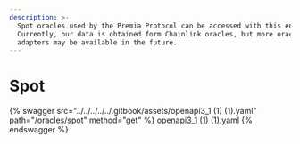 ```yaml
---
description: >-
  Spot oracles used by the Premia Protocol can be accessed with this endpoint. 
  Currently, our data is obtained form Chainlink oracles, but more oracle
  adapters may be available in the future.
---
```


# Spot

{% swagger src="../../../../../.gitbook/assets/openapi3_1 (1) (1).yaml" path="/oracles/spot" method="get" %}
[openapi3_1 (1) (1).yaml](<../../../../../.gitbook/assets/openapi3_1 (1) (1).yaml>)
{% endswagger %}
